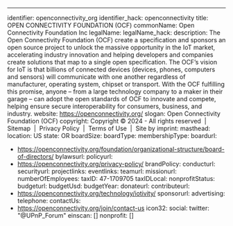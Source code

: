 ---
identifier: openconnectivity_org
identifier_hack: openconnectivity
title: OPEN CONNECTIVITY FOUNDATION (OCF)
commonName: Open Connectivity Foundation Inc
legalName:
legalName_hack:
description: The Open Connectivity Foundation (OCF) create a specification and sponsors
  an open source project to unlock the massive opportunity in the IoT market, accelerating
  industry innovation and helping developers and companies create solutions that map
  to a single open specification. The OCF’s vision for IoT is that billions of connected
  devices (devices, phones, computers and sensors) will communicate with one another
  regardless of manufacturer, operating system, chipset or transport. With the OCF
  fulfilling this promise, anyone – from a large technology company to a maker in
  their garage – can adopt the open standards of OCF to innovate and compete, helping
  ensure secure interoperability for consumers, business, and industry.
website: https://openconnectivity.org/
slogan: Open Connectivity Foundation (OCF)
copyright: Copyright © 2024 - All rights reserved  |  Sitemap  |  Privacy Policy  | 
  Terms of Use  |  Site by
imprint:
masthead:
location: US
state: OR
boardSize:
boardType:
membershipType:
boardurl:
- https://openconnectivity.org/foundation/organizational-structure/board-of-directors/
bylawsurl:
policyurl:
- https://openconnectivity.org/privacy-policy/
brandPolicy:
conducturl:
securityurl:
projectlinks:
eventlinks:
teamurl:
missionurl:
numberOfEmployees:
taxID: 47-1709705
taxIDLocal:
nonprofitStatus:
budgeturl:
budgetUsd:
budgetYear:
donateurl:
contributeurl:
- https://openconnectivity.org/technology/iotivity/
sponsorurl:
advertising:
telephone:
contactUs:
- https://openconnectivity.org/join/contact-us
icon32:
social:
  twitter: "@UPnP_Forum"
einscan: []
nonprofit: []
